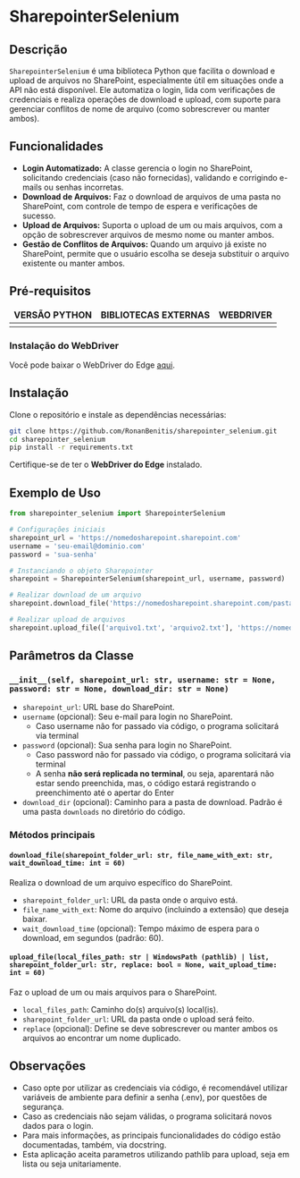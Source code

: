 # SharepointerSelenium

## Descrição

`SharepointerSelenium` é uma biblioteca Python que facilita o download e upload de arquivos no SharePoint, especialmente útil em situações onde a API não está disponível. Ele automatiza o login, lida com verificações de credenciais e realiza operações de download e upload, com suporte para gerenciar conflitos de nome de arquivo (como sobrescrever ou manter ambos).

## Funcionalidades

- **Login Automatizado:** A classe gerencia o login no SharePoint, solicitando credenciais (caso não fornecidas), validando e corrigindo e-mails ou senhas incorretas.
- **Download de Arquivos:** Faz o download de arquivos de uma pasta no SharePoint, com controle de tempo de espera e verificações de sucesso.
- **Upload de Arquivos:** Suporta o upload de um ou mais arquivos, com a opção de sobrescrever arquivos de mesmo nome ou manter ambos.
- **Gestão de Conflitos de Arquivos:** Quando um arquivo já existe no SharePoint, permite que o usuário escolha se deseja substituir o arquivo existente ou manter ambos.

## Pré-requisitos
<table>
  <thead align="center">
    <tr border: none;>
      <td><b>VERSÃO PYTHON</b></td>
      <td><b>BIBLIOTECAS EXTERNAS</b></td>
      <td><b>WEBDRIVER</b></td>
    </tr>
  </thead>
  <tbody align="center">
    <tr>
      <td>
        <img alt="" src="https://img.shields.io/badge/python-V3.7%2B-black?style=flat-square&logo=python&labelColor=yellow"/>
      </td>
      <td>
        <img alt="" src="https://img.shields.io/badge/selenium-V4.24.0-black?style=flat-square&logo=selenium&logoColor=white&labelColor=%2359b943"/>
      </td>
      <td>
        <img alt="" src="https://img.shields.io/badge/edge%20webdriver-128.0.2739.79-black?style=flat-square&labelColor=blue"/>
      </td>
    </tr>
  </tbody>
</table>

### Instalação do WebDriver

Você pode baixar o WebDriver do Edge [aqui](https://developer.microsoft.com/en-us/microsoft-edge/tools/webdriver/?form=MA13LH).

## Instalação

Clone o repositório e instale as dependências necessárias:

```bash
git clone https://github.com/RonanBenitis/sharepointer_selenium.git
cd sharepointer_selenium
pip install -r requirements.txt
```

Certifique-se de ter o **WebDriver do Edge** instalado.

## Exemplo de Uso

```python
from sharepointer_selenium import SharepointerSelenium

# Configurações iniciais
sharepoint_url = 'https://nomedosharepoint.sharepoint.com'
username = 'seu-email@dominio.com'
password = 'sua-senha'

# Instanciando o objeto Sharepointer
sharepoint = SharepointerSelenium(sharepoint_url, username, password)

# Realizar download de um arquivo
sharepoint.download_file('https://nomedosharepoint.sharepoint.com/pasta', 'documento.xlsx')

# Realizar upload de arquivos
sharepoint.upload_file(['arquivo1.txt', 'arquivo2.txt'], 'https://nomedosharepoint.sharepoint.com/pasta')
```

## Parâmetros da Classe

### `__init__(self, sharepoint_url: str, username: str = None, password: str = None, download_dir: str = None)`

- `sharepoint_url`: URL base do SharePoint.
- `username` (opcional): Seu e-mail para login no SharePoint.
  - Caso username não for passado via código, o programa solicitará via terminal
- `password` (opcional): Sua senha para login no SharePoint.
  - Caso password não for passado via código, o programa solicitará via terminal
  - A senha **não será replicada no terminal**, ou seja, aparentará não estar sendo preenchida, mas, o código estará registrando o preenchimento até o apertar do Enter 
- `download_dir` (opcional): Caminho para a pasta de download. Padrão é uma pasta `downloads` no diretório do código.

### Métodos principais

#### `download_file(sharepoint_folder_url: str, file_name_with_ext: str, wait_download_time: int = 60)`

Realiza o download de um arquivo específico do SharePoint.

- `sharepoint_folder_url`: URL da pasta onde o arquivo está.
- `file_name_with_ext`: Nome do arquivo (incluindo a extensão) que deseja baixar.
- `wait_download_time` (opcional): Tempo máximo de espera para o download, em segundos (padrão: 60).

#### `upload_file(local_files_path: str | WindowsPath (pathlib) | list, sharepoint_folder_url: str, replace: bool = None, wait_upload_time: int = 60)`

Faz o upload de um ou mais arquivos para o SharePoint.

- `local_files_path`: Caminho do(s) arquivo(s) local(is).
- `sharepoint_folder_url`: URL da pasta onde o upload será feito.
- `replace` (opcional): Define se deve sobrescrever ou manter ambos os arquivos ao encontrar um nome duplicado.

## Observações

- Caso opte por utilizar as credenciais via código, é recomendável utilizar variáveis de ambiente para definir a senha (.env), por questões de segurança.
- Caso as credenciais não sejam válidas, o programa solicitará novos dados para o login.
- Para mais informações, as principais funcionalidades do código estão documentadas, também, via docstring.
- Esta aplicação aceita parametros utilizando pathlib para upload, seja em lista ou seja unitariamente.
